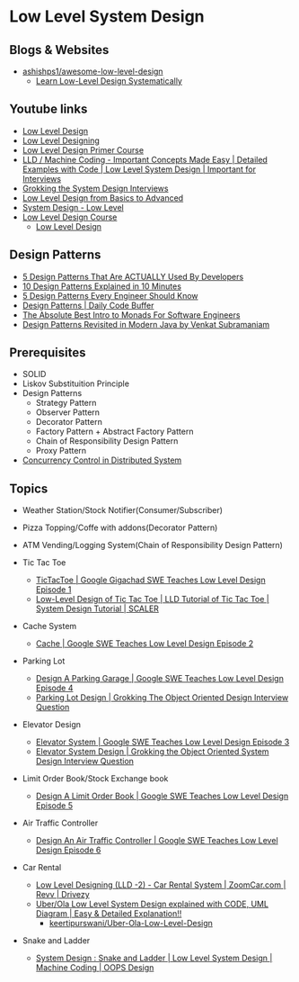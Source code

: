 # Low Level System Design

## Blogs & Websites

- [ashishps1/awesome-low-level-design](https://github.com/ashishps1/awesome-low-level-design)
    - [Learn Low-Level Design Systematically](https://algomaster.io/learn/lld)


## Youtube links

- [Low Level Design](https://www.youtube.com/playlist?list=PLjTveVh7FakJWMQroIQhVxNxMZTl5l1Sc)
- [Low Level Designing](https://www.youtube.com/playlist?list=PLPtUyMfD0mNIQ9rSXdX5LprFvbIJ0KrIQ)
- [Low Level Design Primer Course](https://www.youtube.com/playlist?list=PLTCrU9sGybupCpY20eked6blbHI4zZ55k)
- [LLD / Machine Coding - Important Concepts Made Easy | Detailed Examples with Code | Low Level System Design | Important for Interviews](https://www.youtube.com/playlist?list=PLliXPok7Zonm0trweRA2UeSTTLVYiPzNG)
- [Grokking the System Design Interviews](https://www.youtube.com/playlist?list=PLK8IOvtbwVsuYW8KovGg9o6dlhspym8O_)
- [Low Level Design from Basics to Advanced](https://www.youtube.com/playlist?list=PL6W8uoQQ2c61X_9e6Net0WdYZidm7zooW)
- [System Design - Low Level](https://www.youtube.com/playlist?list=PLJN9ydlFnJsiEgyjO3D3yBhtiENymhF8G)
- [Low Level Design Course](https://www.youtube.com/playlist?list=PLpxM6m39X_t-Rk9lZVVD4U6JycAAIIEDW)
    - [Low Level Design](https://codewitharyan.com/system-design/low-level-design)


## Design Patterns

- [5 Design Patterns That Are ACTUALLY Used By Developers](https://www.youtube.com/watch?v=YMAwgRwjEOQ)
- [10 Design Patterns Explained in 10 Minutes](https://www.youtube.com/watch?v=tv-_1er1mWI)
- [5 Design Patterns Every Engineer Should Know](https://www.youtube.com/watch?v=FLmBqI3IKMA)
- [Design Patterns | Daily Code Buffer](https://www.youtube.com/playlist?list=PLhfxuQVMs-nxlIlZon5tkhI5X-lE2UG4K)
- [The Absolute Best Intro to Monads For Software Engineers](https://www.youtube.com/watch?v=C2w45qRc3aU)
- [Design Patterns Revisited in Modern Java by Venkat Subramaniam](https://www.youtube.com/watch?v=yTuwi--LFsM)


## Prerequisites

- SOLID
- Liskov Substituition Principle
- Design Patterns
    - Strategy Pattern
    - Observer Pattern
    - Decorator Pattern
    - Factory Pattern + Abstract Factory Pattern
    - Chain of Responsibility Design Pattern
    - Proxy Pattern
- [Concurrency Control in Distributed System](https://www.youtube.com/watch?v=D3XhDu--uoI)

## Topics

- Weather Station/Stock Notifier(Consumer/Subscriber)
- Pizza Topping/Coffe with addons(Decorator Pattern)
- ATM Vending/Logging System(Chain of Responsibility Design Pattern)

- Tic Tac Toe
    - [TicTacToe | Google Gigachad SWE Teaches Low Level Design Episode 1](https://www.youtube.com/watch?v=Mw0fHf7d-38)
    - [Low-Level Design of Tic Tac Toe | LLD Tutorial of Tic Tac Toe | System Design Tutorial | SCALER](https://www.youtube.com/watch?v=ULnY8VW7YCs)
- Cache System
    - [Cache | Google SWE Teaches Low Level Design Episode 2](https://www.youtube.com/watch?v=9wJgeze4esA)
- Parking Lot
    - [Design A Parking Garage | Google SWE Teaches Low Level Design Episode 4](https://www.youtube.com/watch?v=-TSwjzJB74k)
    - [Parking Lot Design | Grokking The Object Oriented Design Interview Question](https://www.youtube.com/watch?v=tVRyb4HaHgw)
- Elevator Design
    - [Elevator System | Google SWE Teaches Low Level Design Episode 3](https://www.youtube.com/watch?v=4OjHA-BcJhw)
    - [Elevator System Design | Grokking the Object Oriented System Design Interview Question](https://www.youtube.com/watch?v=siqiJAJWUVg)
- Limit Order Book/Stock Exchange book
    - [Design A Limit Order Book | Google SWE Teaches Low Level Design Episode 5](https://www.youtube.com/watch?v=nmYx6tQxtSs)
- Air Traffic Controller
    - [Design An Air Traffic Controller | Google SWE Teaches Low Level Design Episode 6](https://www.youtube.com/watch?v=1chGrWLoK5E)
- Car Rental
    - [Low Level Designing (LLD -2) - Car Rental System | ZoomCar.com | Revv | Drivezy](https://www.youtube.com/watch?v=AXa6jCfziRY)
    - [Uber/Ola Low Level System Design explained with CODE, UML Diagram | Easy & Detailed Explanation!!](https://www.youtube.com/watch?v=a-F45Jov0Ck)
        - [keertipurswani/Uber-Ola-Low-Level-Design](https://github.com/keertipurswani/Uber-Ola-Low-Level-Design)
- Snake and Ladder
    - [System Design : Snake and Ladder | Low Level System Design | Machine Coding | OOPS Design](https://www.youtube.com/watch?v=zRz1GPSH50I)